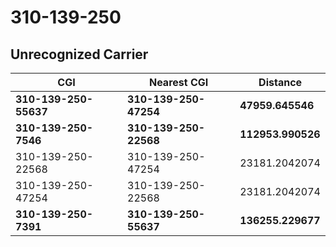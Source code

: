 # 310-139-250
## Unrecognized Carrier


| CGI | Nearest CGI | Distance |
|-----|-------------|----------|
| **310-139-250-55637** | **310-139-250-47254** | **47959.645546** |
| **310-139-250-7546** | **310-139-250-22568** | **112953.990526** |
| 310-139-250-22568 | 310-139-250-47254 | 23181.2042074 |
| 310-139-250-47254 | 310-139-250-22568 | 23181.2042074 |
| **310-139-250-7391** | **310-139-250-55637** | **136255.229677** |
